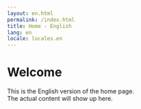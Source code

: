 ```yaml
---
layout: en.html
permalink: /index.html
title: Home - English
lang: en
locale: locales.en
---
```


# Welcome

This is the English version of the home page.\
The actual content will show up here.
